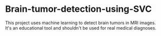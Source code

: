 # Brain-tumor-detection-using-SVC
This project uses machine learning to detect brain tumors in MRI images. It's an educational tool and shouldn't be used for real medical diagnoses.
